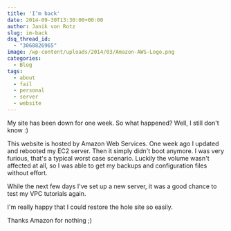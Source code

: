 ```yaml
---
title: 'I’m back'
date: 2014-09-30T13:30:00+00:00
author: Janik von Rotz
slug: im-back
dsq_thread_id:
  - "3068826965"
image: /wp-content/uploads/2014/03/Amazon-AWS-Logo.png
categories:
  - Blog
tags:
  - about
  - fail
  - personal
  - server
  - website
---
```

My site has been down for one week. So what happened? Well, I still don't know :)

This website is hosted by Amazon Web Services. One week ago I updated and rebooted my EC2 server. Then it simply didn't boot anymore. I was very furious, that's a typical worst case scenario. Luckily the volume wasn't affected at all, so I was able to get my backups and configuration files without effort.

While the next few days I've set up a new server, it was a good chance to test my VPC tutorials again.

I'm really happy that I could restore the hole site so easily.

Thanks Amazon for nothing ;)
